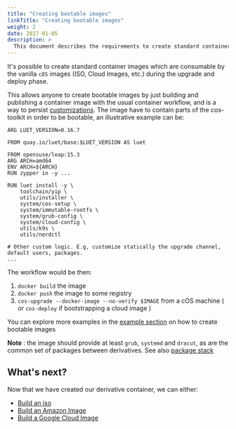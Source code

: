```yaml
---
title: "Creating bootable images"
linkTitle: "Creating bootable images"
weight: 2
date: 2017-01-05
description: >
  This document describes the requirements to create standard container images that can be used for `cOS` deployments
---
```



It's possible to create standard container images which are consumable by the vanilla `cOS` images (ISO, Cloud Images, etc.) during the upgrade and deploy phase. 

This allows anyone to create bootable images by just building and publishing a container image with the usual container workflow, and is a way to persist [customizations](../../customizing). The image have to contain parts of the cos-toolkit in order to be bootable, an illustrative example can be:

```
ARG LUET_VERSION=0.16.7

FROM quay.io/luet/base:$LUET_VERSION AS luet

FROM opensuse/leap:15.3
ARG ARCH=amd64
ENV ARCH=${ARCH}
RUN zypper in -y ...

RUN luet install -y \
    toolchain/yip \
    utils/installer \
    system/cos-setup \
    system/immutable-rootfs \
    system/grub-config \
    system/cloud-config \
    utils/k9s \
    utils/nerdctl

# Other custom logic. E.g, customize statically the upgrade channel, default users, packages.
...
```

The workflow would be then:

1) `docker build` the image
2) `docker push` the image to some registry
3) `cos-upgrade --docker-image --no-verify $IMAGE` from a cOS machine ( or `cos-deploy` if bootstrapping a cloud image )

You can explore more examples in the [example section](../../examples/creating_bootable_images) on how to create bootable images

__Note__ : the image should provide at least `grub`, `systemd` and `dracut`, as are the common set of packages between derivatives. See also [package stack](../package_stack)

## What's next?

Now that we have created our derivative container, we can either:

- [Build an iso](../build_iso)
- [Build an Amazon Image](../packer/build_ami)
- [Build a Google Cloud Image](../packer/build_gcp)